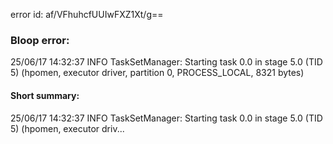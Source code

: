 error id: af/VFhuhcfUUIwFXZ1Xt/g==
### Bloop error:

25/06/17 14:32:37 INFO TaskSetManager: Starting task 0.0 in stage 5.0 (TID 5) (hpomen, executor driver, partition 0, PROCESS_LOCAL, 8321 bytes)
#### Short summary: 

25/06/17 14:32:37 INFO TaskSetManager: Starting task 0.0 in stage 5.0 (TID 5) (hpomen, executor driv...